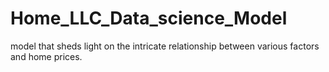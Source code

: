 # Home_LLC_Data_science_Model
model that sheds light on the intricate relationship between various factors and home prices.
